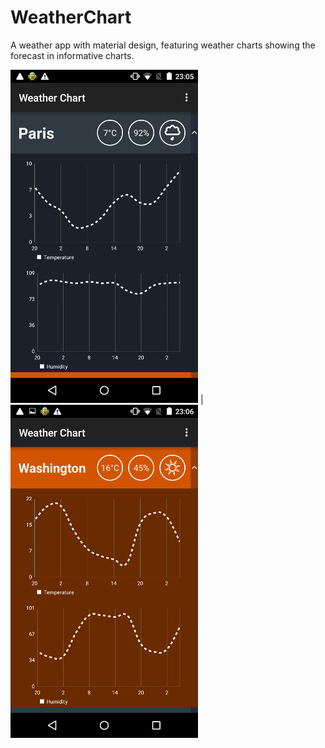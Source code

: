 # WeatherChart

A weather app with material design, featuring weather charts showing the forecast in informative charts.

![alt text](https://github.com/JulienSiems/WeatherChart/blob/master/screenshots/Screenshot_2015-10-14-23-05-11.png "Logo Title Text 1") | ![alt text](https://github.com/JulienSiems/WeatherChart/blob/master/screenshots/Screenshot_2015-10-14-23-06-50.png "Logo Title Text 1")

